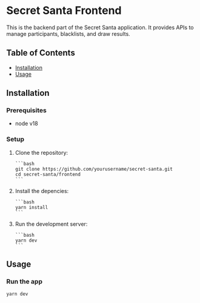 # Secret Santa Frontend

This is the backend part of the Secret Santa application. It provides APIs to manage participants, blacklists, and draw results.

## Table of Contents

- [Installation](#installation)
- [Usage](#usage)


## Installation

### Prerequisites

- node v18

### Setup

1.  Clone the repository:

        ```bash
        git clone https://github.com/yourusername/secret-santa.git
        cd secret-santa/frontend
        ```


3.  Install the depencies:

        ```bash
        yarn install 
        ```

6.  Run the development server:

        ```bash
        yarn dev
        ```

## Usage

### Run the app 


```bash
yarn dev
```